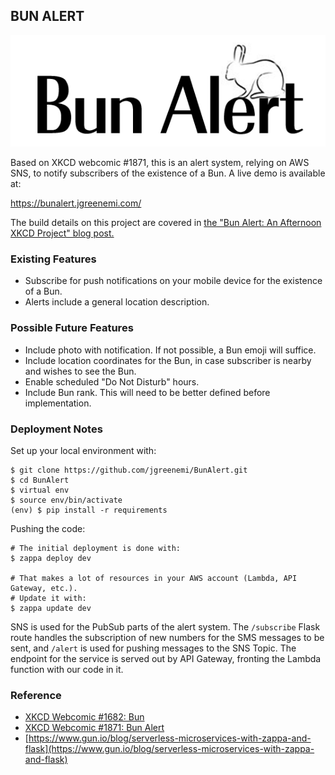 ## BUN ALERT

![Bun Alert Logo](https://github.com/jgreenemi/BunAlert/raw/master/static/bunalertlogo.png)

Based on XKCD webcomic #1871, this is an alert system, relying on AWS SNS, to notify subscribers of the existence of a Bun. A live demo is available at:

https://bunalert.jgreenemi.com/

The build details on this project are covered in [the "Bun Alert: An Afternoon XKCD Project" blog post.](https://jgreenemi.com/bun-alert-an-afternoon-xkcd-project/)

### Existing Features

- Subscribe for push notifications on your mobile device for the existence of a Bun. 
- Alerts include a general location description.

### Possible Future Features

- Include photo with notification. If not possible, a Bun emoji will suffice.
- Include location coordinates for the Bun, in case subscriber is nearby and wishes to see the Bun.
- Enable scheduled "Do Not Disturb" hours.
- Include Bun rank. This will need to be better defined before implementation.

### Deployment Notes

Set up your local environment with:

```
$ git clone https://github.com/jgreenemi/BunAlert.git
$ cd BunAlert
$ virtual env
$ source env/bin/activate
(env) $ pip install -r requirements
```

Pushing the code: 

```
# The initial deployment is done with:
$ zappa deploy dev

# That makes a lot of resources in your AWS account (Lambda, API Gateway, etc.).
# Update it with:
$ zappa update dev
```

SNS is used for the PubSub parts of the alert system. The `/subscribe` Flask route handles the subscription of new numbers for the SMS messages to be sent, and `/alert` is used for pushing messages to the SNS Topic. The endpoint for the service is served out by API Gateway, fronting the Lambda function with our code in it. 

### Reference

- [XKCD Webcomic #1682: Bun](https://xkcd.com/1682/)
- [XKCD Webcomic #1871: Bun Alert](https://xkcd.com/1871/)
- [https://www.gun.io/blog/serverless-microservices-with-zappa-and-flask](https://www.gun.io/blog/serverless-microservices-with-zappa-and-flask)
